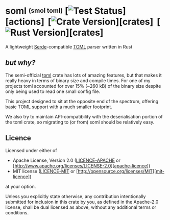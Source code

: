 soml <sup><sub>(smol toml)<sub></sup>
[![Test Status]][actions]&thinsp;
[![Crate Version]][crates]&thinsp;
[![Rust Version]][crates]
===

[test status]: https://img.shields.io/github/actions/workflow/status/staticintlucas/soml/ci.yml?branch=main&label=tests&style=flat-square
[crate version]: https://img.shields.io/crates/v/soml?style=flat-square
[rust version]: https://img.shields.io/badge/dynamic/toml?url=https%3A%2F%2Fraw.githubusercontent.com%2Fstaticintlucas%2Fsoml%2Fmain%2FCargo.toml&query=%24.package%5B%22rust-version%22%5D&style=flat-square&label=rust

A lightweight [Serde]-compatible [TOML][toml-lang] parser written in Rust

## *but why?*

The semi-official [toml][toml-rs] crate has lots of amazing features,
but that makes it really heavy in terms of binary size and compile times.
For one of my projects toml accounted for over 15% (~260 kB) of the binary size
despite only being used to read one small config file.

This project designed to sit at the opposite end of the spectrum,
offering basic TOML support with a much smaller footprint.

We also try to maintain API-compatibility with the deserialisation portion of the toml
crate, so migrating to (or from) soml should be relatively easy.

[serde]: https://serde.rs/
[toml-lang]: https://toml.io/
[toml-rs]: https://github.com/toml-lang/toml

## Licence

Licensed under either of

* Apache License, Version 2.0 ([LICENCE-APACHE](LICENCE-APACHE) or [http://www.apache.org/licenses/LICENSE-2.0][apache-licence])
* MIT license ([LICENCE-MIT](LICENCE-MIT) or [http://opensource.org/licenses/MIT][mit-licence])

at your option.

Unless you explicitly state otherwise, any contribution intentionally submitted for inclusion in
this crate by you, as defined in the Apache-2.0 license, shall be dual licensed as above, without
any additional terms or conditions.

[apache-licence]: http://www.apache.org/licenses/LICENSE-2.0
[mit-licence]: http://opensource.org/licenses/MIT
